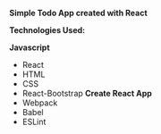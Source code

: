 **Simple Todo App created with React**

**Technologies Used:**

**Javascript**
- React
- HTML
- CSS
- React-Bootstrap
**Create React App**
- Webpack
- Babel
- ESLint
